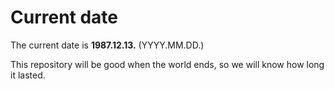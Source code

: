 # Current date

The current date is **1987.12.13.** (YYYY.MM.DD.)

This repository will be good when the world ends, so we will know how long it lasted.